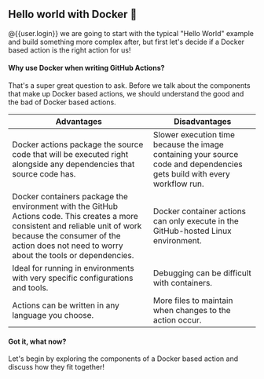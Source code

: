 ## Hello world with Docker 🐳

@{{user.login}} we are going to start with the typical "Hello World" example and build something more complex after, but first let's decide if a Docker based action is the right action for us!

#### Why use Docker when writing GitHub Actions?

That's a super great question to ask. Before we talk about the components that make up Docker based actions, we should understand the good and the bad of Docker based actions.

| Advantages                                                                                                                                                                                                                  | Disadvantages                                                                                                            |
| --------------------------------------------------------------------------------------------------------------------------------------------------------------------------------------------------------------------------- | ------------------------------------------------------------------------------------------------------------------------ |
| Docker actions package the source code that will be executed right alongside any dependencies that source code has.                                                                                                         | Slower execution time because the image containing your source code and dependencies gets build with every workflow run. |
| Docker containers package the environment with the GitHub Actions code. This creates a more consistent and reliable unit of work because the consumer of the action does not need to worry about the tools or dependencies. | Docker container actions can only execute in the GitHub-hosted Linux environment.                                        |
| Ideal for running in environments with very specific configurations and tools.                                                                                                                                              | Debugging can be difficult with containers.                                                                              |
| Actions can be written in any language you choose.                                                                                                                                                                          | More files to maintain when changes to the action occur.                                                                 |

#### Got it, what now?

Let's begin by exploring the components of a Docker based action and discuss how they fit together!
